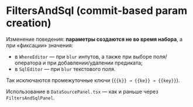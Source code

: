 
# FiltersAndSql (commit-based param creation)

Изменение поведения: **параметры создаются не во время набора**, а при «фиксации» значения:
- в `WhereEditor` — при `blur` инпутов, а также при выборе поля/оператора и при добавлении/удалении предиката;
- в `SqlEditor` — при `blur` текстового поля.

Так исключаются промежуточные ключи (`{{k}} → {{ke}} → {{key}}`).

Использование в `DataSourcePanel.tsx` — как и раньше через `FiltersAndSqlPanel`.

